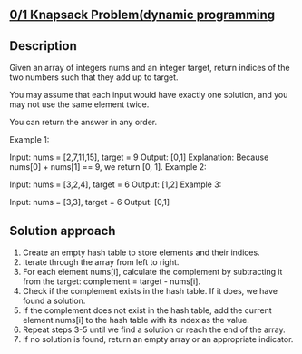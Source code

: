 ## [0/1 Knapsack Problem(dynamic programming](https://leetcode.com/problems/two-sum/description/)

## Description

Given an array of integers nums and an integer target, return indices of the two numbers such that they add up to target.

You may assume that each input would have exactly one solution, and you may not use the same element twice.

You can return the answer in any order.

 

Example 1:

Input: nums = [2,7,11,15], target = 9
Output: [0,1]
Explanation: Because nums[0] + nums[1] == 9, we return [0, 1].
Example 2:

Input: nums = [3,2,4], target = 6
Output: [1,2]
Example 3:

Input: nums = [3,3], target = 6
Output: [0,1]

## Solution approach

1. Create an empty hash table to store elements and their indices.
2. Iterate through the array from left to right.
3. For each element nums[i], calculate the complement by subtracting it from the target: complement = target - nums[i].
4. Check if the complement exists in the hash table. If it does, we have found a solution.
5. If the complement does not exist in the hash table, add the current element nums[i] to the hash table with its index as the value.
6. Repeat steps 3-5 until we find a solution or reach the end of the array.
7. If no solution is found, return an empty array or an appropriate indicator.